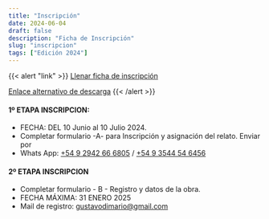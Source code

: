 ```yaml
---
title: "Inscripción"
date: 2024-06-04
draft: false
description: "Ficha de Inscripción"
slug: "inscripcion"
tags: ["Edición 2024"]
---
```


{{< alert "link" >}}
[Llenar ficha de inscripción](https://docs.google.com/document/d/19Qn74aBUGlan3bOKt89MarnGA2V1CI10mO0AKGUlysE/copy)

[Enlace alternativo de descarga](proyecto/inscripcion/ficha_de_inscripcion_1.docx)
{{< /alert >}}

#### 1º  ETAPA INSCRIPCION:
	
- FECHA: DEL 10 Junio al 10 Julio 2024.
- Completar formulario  -A- para  Inscripción y asignación del relato.  Enviar por 
- Whats App: [+54 9 2942 66 6805](https://wa.me/+5492942666805) / [+54 9 3544 54 6456](https://wa.me/+5493544546456)

#### 2º ETAPA INSCRIPCION 

- Completar formulario - B - Registro y datos de la obra. 
- FECHA MÁXIMA: 31 ENERO 2025  
- Mail de registro:   gustavodimario@gmail.com


